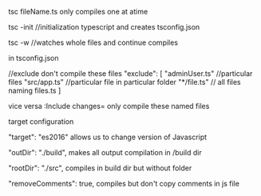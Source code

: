 tsc fileName.ts
only compiles one at atime

tsc -init //initialization typescript and creates tsconfig.json

tsc -w //watches whole files and continue compiles

in tsconfig.json

//exclude don't compile these files
"exclude": [
    "adminUser.ts"  //particular files
    "src/app.ts"  //particular file in particular folder
    "*/file.ts"  // all files naming files.ts
  ]

  vice versa :Include changes= only compile these named files



  target configuration

  "target": "es2016" allows us to change version of Javascript 
  
  "outDir": "./build", makes all output compilation in /build dir

  "rootDir": "./src", compiles in build dir but without folder
  
  "removeComments": true,    compiles but don't copy comments in js file